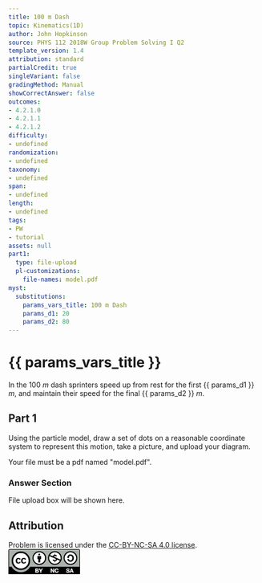 ```yaml
---
title: 100 m Dash
topic: Kinematics(1D)
author: John Hopkinson
source: PHYS 112 2018W Group Problem Solving I Q2
template_version: 1.4
attribution: standard
partialCredit: true
singleVariant: false
gradingMethod: Manual
showCorrectAnswer: false
outcomes:
- 4.2.1.0
- 4.2.1.1
- 4.2.1.2
difficulty:
- undefined
randomization:
- undefined
taxonomy:
- undefined
span:
- undefined
length:
- undefined
tags:
- PW
- tutorial
assets: null
part1:
  type: file-upload
  pl-customizations:
    file-names: model.pdf
myst:
  substitutions:
    params_vars_title: 100 m Dash
    params_d1: 20
    params_d2: 80
---
```

# {{ params_vars_title }}
In the 100 $m$ dash sprinters speed up from rest for the first {{ params_d1 }} $m$, and maintain their speed for the final {{ params_d2 }} $m$.

## Part 1

Using the particle model, draw a set of dots on a reasonable coordinate system to represent this motion, take a picture, and upload your diagram.

Your file must be a pdf named "model.pdf".

### Answer Section

File upload box will be shown here.

## Attribution

Problem is licensed under the [CC-BY-NC-SA 4.0 license](https://creativecommons.org/licenses/by-nc-sa/4.0/).<br> ![The Creative Commons 4.0 license requiring attribution-BY, non-commercial-NC, and share-alike-SA license.](https://raw.githubusercontent.com/firasm/bits/master/by-nc-sa.png)